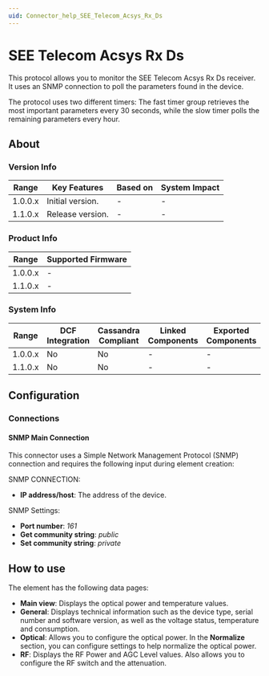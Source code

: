 ```yaml
---
uid: Connector_help_SEE_Telecom_Acsys_Rx_Ds
---
```


# SEE Telecom Acsys Rx Ds

This protocol allows you to monitor the SEE Telecom Acsys Rx Ds receiver. It uses an SNMP connection to poll the parameters found in the device.

The protocol uses two different timers: The fast timer group retrieves the most important parameters every 30 seconds, while the slow timer polls the remaining parameters every hour.

## About

### Version Info

| Range     | Key Features     | Based on     | System Impact     |
|-----------|------------------|--------------|-------------------|
| 1.0.0.x   | Initial version. | -            | -                 |
| 1.1.0.x   | Release version. | -            | -                 |

### Product Info

| Range     | Supported Firmware     |
|-----------|------------------------|
| 1.0.0.x   | -                      |
| 1.1.0.x   | -                      |

### System Info

| Range     | DCF Integration     | Cassandra Compliant     | Linked Components     | Exported Components     |
|-----------|---------------------|-------------------------|-----------------------|-------------------------|
| 1.0.0.x   | No                  | No                      | -                     | -                       |
| 1.1.0.x   | No                  | No                      | -                     | -                       |

## Configuration

### Connections

#### SNMP Main Connection

This connector uses a Simple Network Management Protocol (SNMP) connection and requires the following input during element creation:

SNMP CONNECTION:

- **IP address/host**: The address of the device.

SNMP Settings:

- **Port number**: *161*
- **Get community string**: *public*
- **Set community string**: *private*

## How to use

The element has the following data pages:

- **Main view**: Displays the optical power and temperature values.
- **General**: Displays technical information such as the device type, serial number and software version, as well as the voltage status, temperature and consumption.
- **Optical**: Allows you to configure the optical power. In the **Normalize** section, you can configure settings to help normalize the optical power.
- **RF**: Displays the RF Power and AGC Level values. Also allows you to configure the RF switch and the attenuation.
